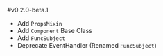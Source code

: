 #v0.2.0-beta.1

- Add `PropsMixin`
- Add `Component` Base Class
- Add `FuncSubject `
- Deprecate EventHandler (Renamed `FuncSubject`) 
